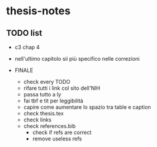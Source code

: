 # thesis-notes

## TODO list

- c3 chap 4
- nell'ultimo capitolo sii più specifico nelle correzioni

- FINALE
    - check every TODO
    - rifare tutti i link col sito dell'NIH
    - passa tutto a ly
    - fai tbf e tit per leggibilità
    - capire come aumentare lo spazio tra table e caption
    - check thesis.tex
    - check links
    - check references.bib
        - check if refs are correct
        - remove useless refs

